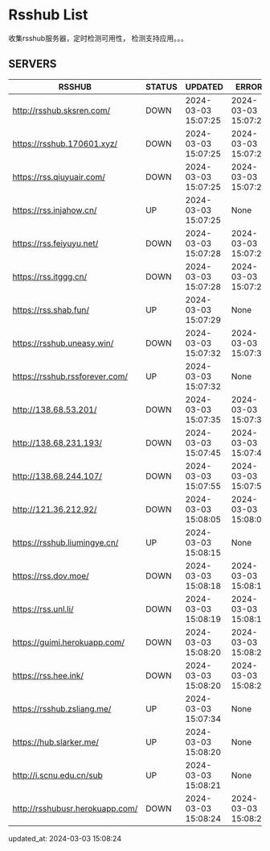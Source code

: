 # Rsshub List

收集rsshub服务器，定时检测可用性， 检测支持应用。。。


## SERVERS

|  RSSHUB   | STATUS  | UPDATED  | ERROR  | TWITTER |  
|  ----  | ----  | ----  | ----  | ---- |  
| http://rsshub.sksren.com/ | DOWN | 2024-03-03 15:07:25 | 2024-03-03 15:07:25 |  
| https://rsshub.170601.xyz/ | DOWN | 2024-03-03 15:07:25 | 2024-03-03 15:07:25 |  
| https://rss.qiuyuair.com/ | DOWN | 2024-03-03 15:07:25 | 2024-03-03 15:07:25 |  
| https://rss.injahow.cn/ | UP | 2024-03-03 15:07:25 | None ||  
| https://rss.feiyuyu.net/ | DOWN | 2024-03-03 15:07:28 | 2024-03-03 15:07:28 |  
| https://rss.itggg.cn/ | DOWN | 2024-03-03 15:07:28 | 2024-03-03 15:07:28 |  
| https://rss.shab.fun/ | UP | 2024-03-03 15:07:29 | None ||  
| https://rsshub.uneasy.win/ | DOWN | 2024-03-03 15:07:32 | 2024-03-03 15:07:32 |  
| https://rsshub.rssforever.com/ | UP | 2024-03-03 15:07:32 | None ||  
| http://138.68.53.201/ | DOWN | 2024-03-03 15:07:35 | 2024-03-03 15:07:35 |  
| http://138.68.231.193/ | DOWN | 2024-03-03 15:07:45 | 2024-03-03 15:07:45 |  
| http://138.68.244.107/ | DOWN | 2024-03-03 15:07:55 | 2024-03-03 15:07:55 |  
| http://121.36.212.92/ | DOWN | 2024-03-03 15:08:05 | 2024-03-03 15:08:05 |  
| https://rsshub.liumingye.cn/ | UP | 2024-03-03 15:08:15 | None ||  
| https://rss.dov.moe/ | DOWN | 2024-03-03 15:08:18 | 2024-03-03 15:08:18 |  
| https://rss.unl.li/ | DOWN | 2024-03-03 15:08:19 | 2024-03-03 15:08:19 |  
| https://guimi.herokuapp.com/ | DOWN | 2024-03-03 15:08:20 | 2024-03-03 15:08:20 |  
| https://rss.hee.ink/ | DOWN | 2024-03-03 15:08:20 | 2024-03-03 15:08:20 |  
| https://rsshub.zsliang.me/ | UP | 2024-03-03 15:07:34 | None |OK|  
| https://hub.slarker.me/ | UP | 2024-03-03 15:08:20 | None ||  
| http://i.scnu.edu.cn/sub | UP | 2024-03-03 15:08:21 | None ||  
| http://rsshubusr.herokuapp.com/ | DOWN | 2024-03-03 15:08:24 | 2024-03-03 15:08:24 |  
  

updated_at: 2024-03-03 15:08:24  

